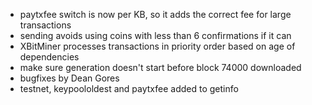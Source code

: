 * paytxfee switch is now per KB, so it adds the correct fee for large transactions
* sending avoids using coins with less than 6 confirmations if it can
* XBitMiner processes transactions in priority order based on age of dependencies
* make sure generation doesn't start before block 74000 downloaded
* bugfixes by Dean Gores
* testnet, keypoololdest and paytxfee added to getinfo
